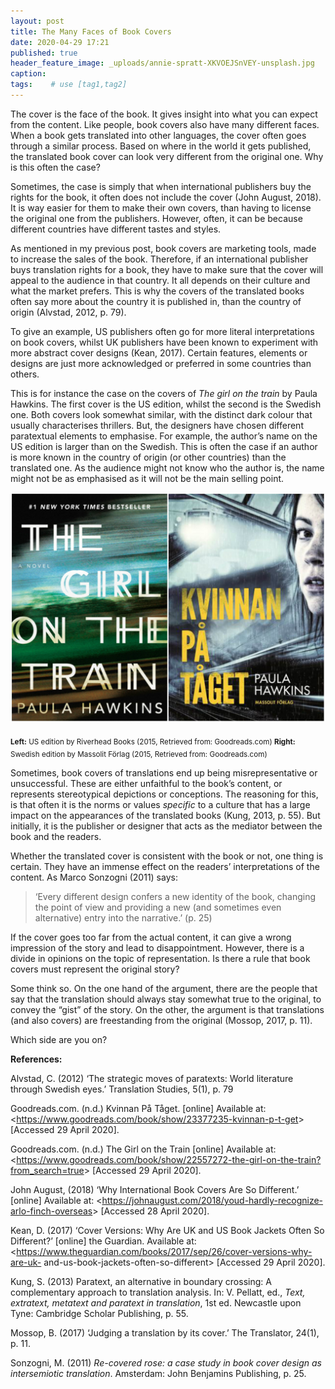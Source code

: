 ```yaml
---
layout: post
title: The Many Faces of Book Covers
date: 2020-04-29 17:21
published: true
header_feature_image: _uploads/annie-spratt-XKVOEJSnVEY-unsplash.jpg
caption:
tags:    # use [tag1,tag2]
---
```


The cover is the face of the book. It gives insight into what you can expect from the content. Like people, book covers also have many different faces. When a book gets translated into other languages, the cover often goes through a similar process. Based on where in the world it gets published, the translated book cover can look very different from the original one. Why is this often the case?

Sometimes, the case is simply that when international publishers buy the rights for the book, it often does not include the cover (John August, 2018). It is way easier for them to make their own covers, than having to license the original one from the publishers. However, often, it can be because different countries have different tastes and styles.

As mentioned in my previous post, book covers are marketing tools, made to increase the sales of the book. Therefore, if an international publisher buys translation rights for a book, they have to make sure that the cover will appeal to the audience in that country. It all depends on their culture and what the market prefers. This is why the covers of the translated books often say more about the country it is published in, than the country of origin (Alvstad, 2012, p. 79).

To give an example, US publishers often go for more literal interpretations on book covers, whilst UK publishers have been known to experiment with more abstract cover designs (Kean, 2017). Certain features, elements or designs are just more acknowledged or preferred in some countries than others.

This is for instance the case on the covers of _The girl on the train_ by Paula Hawkins. The first cover is the US edition, whilst the second is the Swedish one. Both covers look somewhat similar, with the distinct dark colour that usually characterises thrillers. But, the designers have chosen different paratextual elements to emphasise. For example, the author’s name on the US edition is larger than on the Swedish. This is often the case if an author is more known in the country of origin (or other countries) than the translated one. As the audience might not know who the author is, the name might not be as emphasised as it will not be the main selling point.

[![](/_uploads/collage.jpg)](/_uploads/collage.jpg)

<sub>**Left:** US edition by Riverhead Books (2015, Retrieved from: Goodreads.com)
**Right:** Swedish edition by Massolit Förlag (2015, Retrieved from: Goodreads.com)</sub>


Sometimes, book covers of translations end up being misrepresentative or unsuccessful. These are either unfaithful to the book’s content, or represents stereotypical depictions or conceptions. The reasoning for this, is that often it is the norms or values _specific_ to a culture that has a large impact on the appearances of the translated books (Kung, 2013, p. 55). But initially, it is the publisher or designer that acts as the mediator between the book and the readers.

Whether the translated cover is consistent with the book or not, one thing is certain. They have an immense effect on the readers’ interpretations of the content. As Marco Sonzogni (2011) says:

>‘Every different design confers a new identity of the book, changing the point of view and providing a new (and sometimes even alternative) entry into the narrative.’ (p. 25)

If the cover goes too far from the actual content, it can give a wrong impression of the story and lead to disappointment. However, there is a divide in opinions on the topic of representation. Is there a rule that book covers must represent the original story?

Some think so. On the one hand of the argument, there are the people that say that the translation should always stay somewhat true to the original, to convey the “gist” of the story. On the other, the argument is that translations (and also covers) are freestanding from the original (Mossop, 2017, p. 11).

Which side are you on?


**References:**

Alvstad, C. (2012) ‘The strategic moves of paratexts: World literature through Swedish eyes.’ Translation Studies, 5(1), p. 79

Goodreads.com. (n.d.) Kvinnan På Tåget. [online] Available at:
&lt;https://www.goodreads.com/book/show/23377235-kvinnan-p-t-get&gt; [Accessed 29 April 2020].

Goodreads.com. (n.d.) The Girl on the Train [online] Available at:
&lt;https://www.goodreads.com/book/show/22557272-the-girl-on-the-train?from_search=true&gt; [Accessed 29 April 2020].

John August, (2018) ‘Why International Book Covers Are So Different.’ [online] Available at: &lt;https://johnaugust.com/2018/youd-hardly-recognize-arlo-finch-overseas&gt; [Accessed 28 April 2020].

Kean, D. (2017) ‘Cover Versions: Why Are UK and US Book Jackets Often So Different?’ [online] the Guardian. Available at: &lt;https://www.theguardian.com/books/2017/sep/26/cover-versions-why-are-uk-
and-us-book-jackets-often-so-different&gt; [Accessed 29 April 2020].

Kung, S. (2013) Paratext, an alternative in boundary crossing: A complementary approach to translation analysis. In: V. Pellatt, ed., _Text, extratext, metatext and paratext in translation_, 1st ed.
Newcastle upon Tyne: Cambridge Scholar Publishing, p. 55.

Mossop, B. (2017) ‘Judging a translation by its cover.’ The Translator, 24(1), p. 11.

Sonzogni, M. (2011) _Re-covered rose: a case study in book cover design as intersemiotic translation_. Amsterdam: John Benjamins Publishing, p. 25.
